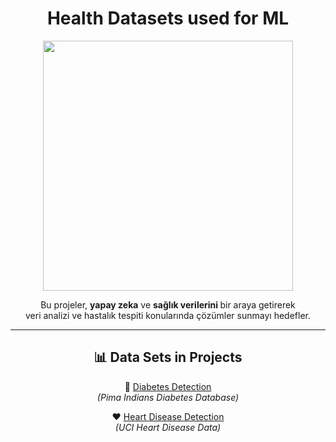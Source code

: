 </div>

<div align="center">

<h1>Health Datasets used for ML</h1>

<img src="https://media.giphy.com/media/v1.Y2lkPWVjZjA1ZTQ3cnZhcmxqanVnemRiZ2wwZmExMjBseGo5NDBqdzMyd3d6NWcxdHA3eCZlcD12MV9naWZzX3NlYXJjaCZjdD1n/9Ai5dIk8xvBm0/giphy.gif" width="400">

<p>
Bu projeler, <b>yapay zeka</b> ve <b>sağlık verilerini </b> bir araya getirerek <br>
veri analizi ve hastalık tespiti konularında çözümler sunmayı hedefler.
</p>

---

<h2>📊 Data Sets in Projects </h2>

🧬 <a href="https://www.kaggle.com/datasets/uciml/pima-indians-diabetes-database?resource=download" target="_blank">Diabetes Detection</a>  
*(Pima Indians Diabetes Database)*


❤️ <a href="https://www.kaggle.com/datasets/redwankarimsony/heart-disease-data" target="_blank">Heart Disease Detection</a>  
*(UCI Heart Disease Data)*
</div>
